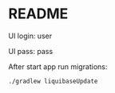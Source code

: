 # README

UI login: user

UI pass: pass

After start app run migrations:

```bash
./gradlew liquibaseUpdate
```